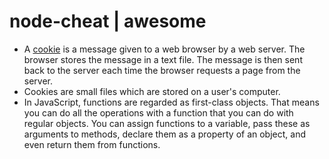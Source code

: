 # node-cheat | awesome
 
<ul>
    <li>A <a href='http://www.webopedia.com/TERM/C/cookie.html' target='_blank'>cookie</a> is a message given to a web browser by a web server. The browser stores the message in a text file. The message is then sent back to the server each time the browser requests a page from the server.</li> 
    <li>Cookies are small files which are stored on a user's computer.</li>
    <li>In JavaScript, functions are regarded as first-class objects. That means you can do all the operations with a function that you can do with regular objects. You can assign functions to a variable, pass these as arguments to methods, declare them as a property of an object, and even return them from functions.</li>
<ul>
